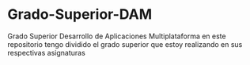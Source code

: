 # Grado-Superior-DAM
Grado Superior Desarrollo de Aplicaciones Multiplataforma en este repositorio tengo dividido el grado superior que estoy realizando en sus respectivas asignaturas
